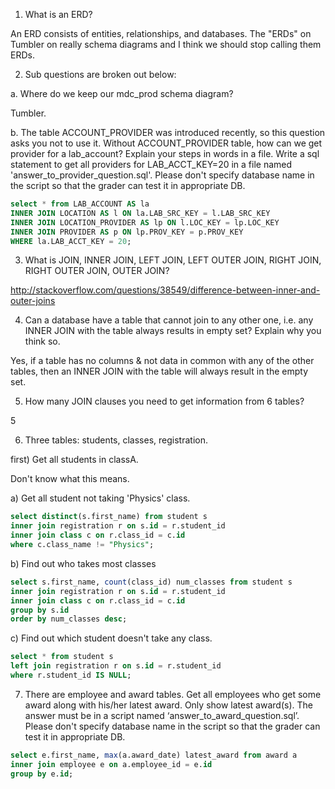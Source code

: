 1. What is an ERD?

An ERD consists of entities, relationships, and databases.  The "ERDs"
on Tumbler on really schema diagrams and I think we should stop calling
them ERDs.


2. Sub questions are broken out below:

a. Where do we keep our mdc_prod schema diagram?

Tumbler.

b. The table ACCOUNT_PROVIDER was introduced recently, so this question asks you not to use it. Without ACCOUNT_PROVIDER table, how can we get provider for a lab_account? Explain your steps in words in a file. Write a sql statement to get all providers for LAB_ACCT_KEY=20 in a file named 'answer_to_provider_question.sql'. Please don't specify database name in the script so that the grader can test it in appropriate DB.

```sql
select * from LAB_ACCOUNT AS la
INNER JOIN LOCATION AS l ON la.LAB_SRC_KEY = l.LAB_SRC_KEY
INNER JOIN LOCATION_PROVIDER AS lp ON l.LOC_KEY = lp.LOC_KEY
INNER JOIN PROVIDER AS p ON lp.PROV_KEY = p.PROV_KEY
WHERE la.LAB_ACCT_KEY = 20;
```


3. What is JOIN, INNER JOIN, LEFT JOIN, LEFT OUTER JOIN, RIGHT JOIN, RIGHT OUTER JOIN, OUTER JOIN?

http://stackoverflow.com/questions/38549/difference-between-inner-and-outer-joins




4. Can a database have a table that cannot join to any other one, i.e. any INNER JOIN with the table always results in empty set? Explain why you think so.

Yes, if a table has no columns & not data in common with any of the
other tables, then an INNER JOIN with the table will always result in
the empty set.


5. How many JOIN clauses you need to get information from 6 tables?

5


6. Three tables: students, classes, registration.

first) Get all students in classA.

Don't know what this means.

a) Get all student not taking 'Physics' class.

```sql
select distinct(s.first_name) from student s
inner join registration r on s.id = r.student_id
inner join class c on r.class_id = c.id
where c.class_name != "Physics";
```


b) Find out who takes most classes

```sql
select s.first_name, count(class_id) num_classes from student s
inner join registration r on s.id = r.student_id
inner join class c on r.class_id = c.id
group by s.id
order by num_classes desc;
```

c) Find out which student doesn't take any class.

```sql
select * from student s
left join registration r on s.id = r.student_id
where r.student_id IS NULL;
```


7. There are employee and award tables. Get all employees who get some award along with his/her latest award. Only show latest award(s). The answer must be in a script named ‘answer_to_award_question.sql’. Please don't specify database name in the script so that the grader can test it in appropriate DB.

```sql
select e.first_name, max(a.award_date) latest_award from award a
inner join employee e on a.employee_id = e.id
group by e.id;
```
